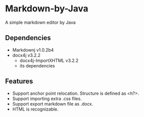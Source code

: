 # Markdown-by-Java
A simple markdown editor by Java

## Dependencies
- Markdownj v1.0.2b4
- docx4j v3.2.2
    - docx4j-ImportXHTML v3.2.2
    - its dependencies

## Features
- Support anchor point relocation. Structure is defined as <h?>.
- Support importing extra .css files.
- Support export markdown file as .docx.
- HTML is recognizable.

